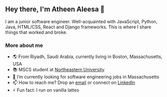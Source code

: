 ## Hey there, I'm Atheen Aleesa 👋

I am a junior software engineer. Well-acquainted with JavaScript, Python, Java, HTML/CSS, React and Django frameworks. This is where I share things that worked and broke.

<!--
**atheen/atheen** is a ✨ _special_ ✨ repository because its `README.md` (this file) appears on your GitHub profile.
-->

### More about me

- 🌎 From Riyadh, Saudi Arabia, currently living in Boston, Massachusetts, USA
- 📚 MSCS student at [Northeastern University](https://northeastern.edu/)
- 🔭 I’m currently looking for software engineering jobs in Massachusetts
- 📫 How to reach me? Drop an [email](mailto:aleesa.atheen@gmail.com) or connect on <a href = "https://www.linkedin.com/in/atheen-aleesa-750a07178/"> LinkedIn</a>
- ⚡ Fun fact: I run on vanilla lattes
